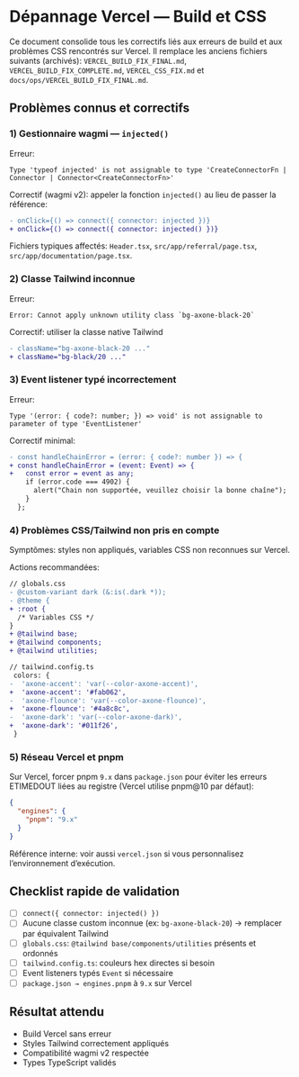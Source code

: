 # Dépannage Vercel — Build et CSS

<!--
title: "Dépannage Vercel — Build et CSS"
lang: fr
updated: 2025-10-24
owner: Axone Team
-->

Ce document consolide tous les correctifs liés aux erreurs de build et aux problèmes CSS rencontrés sur Vercel. Il remplace les anciens fichiers suivants (archivés): `VERCEL_BUILD_FIX_FINAL.md`, `VERCEL_BUILD_FIX_COMPLETE.md`, `VERCEL_CSS_FIX.md` et `docs/ops/VERCEL_BUILD_FIX_FINAL.md`.

## Problèmes connus et correctifs

### 1) Gestionnaire wagmi — `injected()`

Erreur:

```
Type 'typeof injected' is not assignable to type 'CreateConnectorFn | Connector | Connector<CreateConnectorFn>'
```

Correctif (wagmi v2): appeler la fonction `injected()` au lieu de passer la référence:

```diff
- onClick={() => connect({ connector: injected })}
+ onClick={() => connect({ connector: injected() })}
```

Fichiers typiques affectés: `Header.tsx`, `src/app/referral/page.tsx`, `src/app/documentation/page.tsx`.

### 2) Classe Tailwind inconnue

Erreur:

```
Error: Cannot apply unknown utility class `bg-axone-black-20`
```

Correctif: utiliser la classe native Tailwind

```diff
- className="bg-axone-black-20 ..."
+ className="bg-black/20 ..."
```

### 3) Event listener typé incorrectement

Erreur:

```
Type '(error: { code?: number; }) => void' is not assignable to parameter of type 'EventListener'
```

Correctif minimal:

```diff
- const handleChainError = (error: { code?: number }) => {
+ const handleChainError = (event: Event) => {
+   const error = event as any;
    if (error.code === 4902) {
      alert("Chain non supportée, veuillez choisir la bonne chaîne");
    }
  };
```

### 4) Problèmes CSS/Tailwind non pris en compte

Symptômes: styles non appliqués, variables CSS non reconnues sur Vercel.

Actions recommandées:

```diff
// globals.css
- @custom-variant dark (&:is(.dark *));
- @theme {
+ :root {
  /* Variables CSS */
}
+ @tailwind base;
+ @tailwind components;
+ @tailwind utilities;

// tailwind.config.ts
 colors: {
-  'axone-accent': 'var(--color-axone-accent)',
+  'axone-accent': '#fab062',
-  'axone-flounce': 'var(--color-axone-flounce)',
+  'axone-flounce': '#4a8c8c',
-  'axone-dark': 'var(--color-axone-dark)',
+  'axone-dark': '#011f26',
 }
```

### 5) Réseau Vercel et pnpm

Sur Vercel, forcer pnpm `9.x` dans `package.json` pour éviter les erreurs ETIMEDOUT liées au registre (Vercel utilise pnpm@10 par défaut):

```json
{
  "engines": {
    "pnpm": "9.x"
  }
}
```

Référence interne: voir aussi `vercel.json` si vous personnalisez l’environnement d’exécution.

## Checklist rapide de validation

- [ ] `connect({ connector: injected() })`
- [ ] Aucune classe custom inconnue (ex: `bg-axone-black-20`) → remplacer par équivalent Tailwind
- [ ] `globals.css`: `@tailwind base/components/utilities` présents et ordonnés
- [ ] `tailwind.config.ts`: couleurs hex directes si besoin
- [ ] Event listeners typés `Event` si nécessaire
- [ ] `package.json → engines.pnpm` à `9.x` sur Vercel

## Résultat attendu

- Build Vercel sans erreur
- Styles Tailwind correctement appliqués
- Compatibilité wagmi v2 respectée
- Types TypeScript validés

